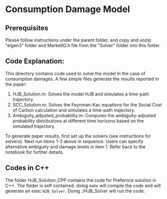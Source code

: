 # Consumption Damage Model

## Prerequisites

Please follow instructions under the parent folder, and copy and unzip "eigen3" folder and MarketIO.h file from the "Solver" folder into this folder.

## Code Explanation:
This directory contains code used to solve the model in the case of consumption damages. A few simple files generate the results reported in the paper:

1. HJB_Solution.m: Solves the model HJB and simulates a time-path trajectory.
2. SCC_Solution.m: Solves the Feynman-Kac equations for the Social Cost of Carbon calculation and simulates a time-path trajectory. 
3. Ambiguity_adjusted_probability.m: Computes the ambiguity-adjusted probability distributions at different time horizons based on the simulated trajectory.

To generate paper results, first set up the solvers (see instructions for solvers). Next run items 1-3 above in sequence. Users can specify alternative ambiguity and damage levels in item 1. Refer back to the notebook for further details.

## Codes in C++
The folder HJB_Solution_CPP contains the code for Prefernce solution in C++. The folder is self contained.
doing ```make``` will compile the code and will generate an exec ```HJB_Solver```.
Doing ./HJB_Solver will run the code.  
